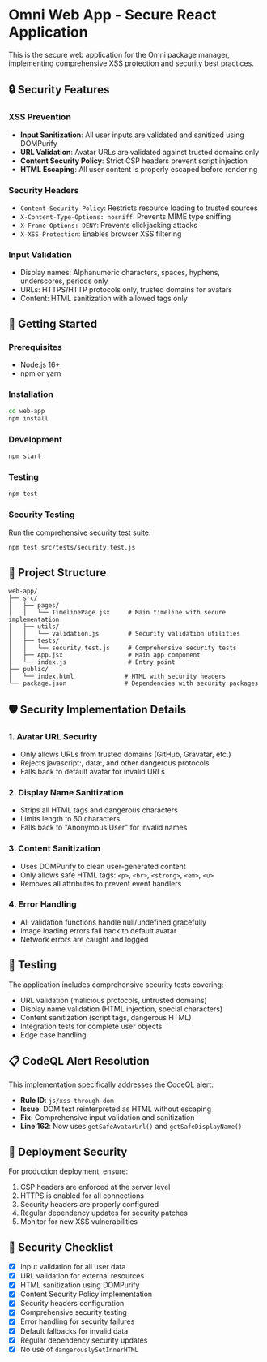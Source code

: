 # Omni Web App - Secure React Application

This is the secure web application for the Omni package manager, implementing comprehensive XSS protection and security best practices.

## 🔒 Security Features

### XSS Prevention
- **Input Sanitization**: All user inputs are validated and sanitized using DOMPurify
- **URL Validation**: Avatar URLs are validated against trusted domains only
- **Content Security Policy**: Strict CSP headers prevent script injection
- **HTML Escaping**: All user content is properly escaped before rendering

### Security Headers
- `Content-Security-Policy`: Restricts resource loading to trusted sources
- `X-Content-Type-Options: nosniff`: Prevents MIME type sniffing
- `X-Frame-Options: DENY`: Prevents clickjacking attacks
- `X-XSS-Protection`: Enables browser XSS filtering

### Input Validation
- Display names: Alphanumeric characters, spaces, hyphens, underscores, periods only
- URLs: HTTPS/HTTP protocols only, trusted domains for avatars
- Content: HTML sanitization with allowed tags only

## 🚀 Getting Started

### Prerequisites
- Node.js 16+ 
- npm or yarn

### Installation
```bash
cd web-app
npm install
```

### Development
```bash
npm start
```

### Testing
```bash
npm test
```

### Security Testing
Run the comprehensive security test suite:
```bash
npm test src/tests/security.test.js
```

## 📁 Project Structure

```
web-app/
├── src/
│   ├── pages/
│   │   └── TimelinePage.jsx     # Main timeline with secure implementation
│   ├── utils/
│   │   └── validation.js        # Security validation utilities
│   ├── tests/
│   │   └── security.test.js     # Comprehensive security tests
│   ├── App.jsx                  # Main app component
│   └── index.js                 # Entry point
├── public/
│   └── index.html              # HTML with security headers
└── package.json                # Dependencies with security packages
```

## 🛡️ Security Implementation Details

### 1. Avatar URL Security
- Only allows URLs from trusted domains (GitHub, Gravatar, etc.)
- Rejects javascript:, data:, and other dangerous protocols
- Falls back to default avatar for invalid URLs

### 2. Display Name Sanitization
- Strips all HTML tags and dangerous characters
- Limits length to 50 characters
- Falls back to "Anonymous User" for invalid names

### 3. Content Sanitization
- Uses DOMPurify to clean user-generated content
- Only allows safe HTML tags: `<p>`, `<br>`, `<strong>`, `<em>`, `<u>`
- Removes all attributes to prevent event handlers

### 4. Error Handling
- All validation functions handle null/undefined gracefully
- Image loading errors fall back to default avatar
- Network errors are caught and logged

## 🧪 Testing

The application includes comprehensive security tests covering:
- URL validation (malicious protocols, untrusted domains)
- Display name validation (HTML injection, special characters)
- Content sanitization (script tags, dangerous HTML)
- Integration tests for complete user objects
- Edge case handling

## 📋 CodeQL Alert Resolution

This implementation specifically addresses the CodeQL alert:
- **Rule ID**: `js/xss-through-dom`
- **Issue**: DOM text reinterpreted as HTML without escaping
- **Fix**: Comprehensive input validation and sanitization
- **Line 162**: Now uses `getSafeAvatarUrl()` and `getSafeDisplayName()`

## 🔄 Deployment Security

For production deployment, ensure:
1. CSP headers are enforced at the server level
2. HTTPS is enabled for all connections
3. Security headers are properly configured
4. Regular dependency updates for security patches
5. Monitor for new XSS vulnerabilities

## 📝 Security Checklist

- [x] Input validation for all user data
- [x] URL validation for external resources
- [x] HTML sanitization using DOMPurify
- [x] Content Security Policy implementation
- [x] Security headers configuration
- [x] Comprehensive security testing
- [x] Error handling for security failures
- [x] Default fallbacks for invalid data
- [x] Regular dependency security updates
- [x] No use of `dangerouslySetInnerHTML`